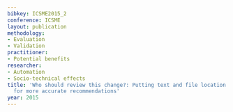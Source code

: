 ```yaml
---
bibkey: ICSME2015_2
conference: ICSME
layout: publication
methodology:
- Evaluation
- Validation
practitioner:
- Potential benefits
researcher:
- Automation
- Socio-technical effects
title: 'Who should review this change?: Putting text and file location analyses together
  for more accurate recommendations'
year: 2015
---
```

